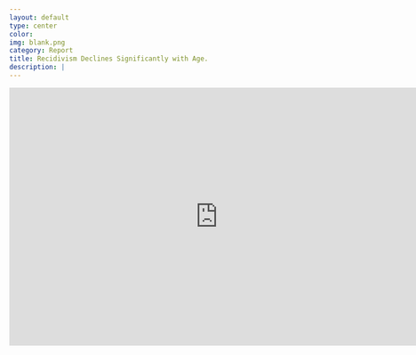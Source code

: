 ```yaml
---
layout: default
type: center
color:
img: blank.png
category: Report
title: Recidivism Declines Significantly with Age.
description: |
---
```


<iframe width="750.3865851130001" height="464" text-align="center" seamless frameborder="0" scrolling="no" src="https://docs.google.com/spreadsheets/d/1JYdLIzzJ_YIQfhTkmtATkFLYm13CJQT7mrkqnKy1t_I/pubchart?oid=631930336&amp;format=interactive"></iframe> 

